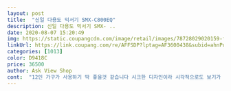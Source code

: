 ```yaml
---
layout: post 
title:  "신일 다용도 믹서기 SMX-C800EQ" 
description: 신일 다용도 믹서기 SMX- ..
date: 2020-08-07 15:20:49 
img: https://static.coupangcdn.com/image/retail/images/78728029020159-f3bef205-a3b7-4fb1-98df-f8c38d7e7a49.jpg 
linkUrl: https://link.coupang.com/re/AFFSDP?lptag=AF3600438&subid=ahnPublicAsk&pageKey=1681741568&itemId=2864719525&vendorItemId=70853961255&traceid=V0-113-db278f2894a7cffb 
categories: [1013] 
color: D9418C 
price: 36500 
author: Ask View Shop 
cont:  "12인 가구가 사용하기 딱 좋을것 같습니다 시크한 디자인이라 시각적으로도 보기가 좋고 여러개의 통이있어서 마치 텀블러처럼 음료를 휴대하고 다니기에도 참 좋을듯 합니다 위생적인 스테인레스 칼날에 사진에서 보시는 바와같이 세척도 간편하게 할 수 있고 냉동보관 중이던 아로니아를 우유와함께 갈아보았는데 찌꺼기같은 이물감 1도 없이 저렇게 곱게 잘 갈아지내요 모터의 힘도 강력하구요 바닥에 고무패킹이 있어 미끄러운 주방에서도 안심하고 쓸수 있겠네요 가격대비 만족스럽네요<br/>디자인이 예쁘고 고급스러워서 맘에 쏙들어요.<br/>.<br/> 푸쉬타입으로 작동하기 넘 편리하고 쉬워요.<br/>.<br/> 다양한 믹서컵이 들어있고요 바닥에는 고무패킹이 되어 있어 안전감있게 사용할 수 있어서 좋아요.<br/>.<br/> 간단하게 과일 주스 만들어 보았는데요... <br/> 무엇보다 넘 잘 갈려요... <br/>얼음도 넘 잘 갈려요... <br/> 믹서기가 참 종류도 많아 이모저모 선택하기 어려웠는데 정말 잘 구매한 것 같아요... <br/> 사용해보니 넘넘 좋고 기대 이상으로 만족해요.<br/>.<br/>.<br/> 대만족!!!.<br/>.<br/>적극추천해요!!!.<br/>.<br/>.<br/><br/>믹서기를 찾아보다가 디자인도 깔끔하고 편리해보여 구매했어요! 늦은 저녁에 주문했는데 다음날 바로 배송돼서 놀랐어요<br/>용기도 많아 저장용으로도 쓸 수 있으니 여러모로 좋은 구성인 것 같아요 슬림해서 공간도 별로 차지하지 않고 세련된 느낌이라 어디에 두든 잘 어울려요 만족합니다!<br/>칼날이 두 개라 믹서로도 분쇄기로도 사용 가능하네요<br/>" 
---
```

